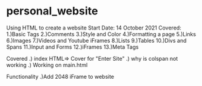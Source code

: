 # personal_website
Using HTML to create a website
Start Date: 14 October 2021
Covered:
1.)Basic Tags
2.)Comments
3.)Style and Color
4.)Formatting a page
5.)Links
6.)Images
7.)Videos and Youtube iFrames
8.)Lists
9.)Tables
10.)Divs and Spans
11.)Input and Forms
12.)iFrames
13.)Meta Tags

Covered
.) index HTML=> Cover for "Enter Site"
.) why is colspan not working
.) Working on main.html




Functionality
.)Add 2048 iFrame to website